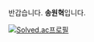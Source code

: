 반갑습니다. **송원혁**입니다.

[![Solved.ac프로필](http://mazassumnida.wtf/api/v2/generate_badge?boj=Songwonhyuk)](https://solved.ac/Songwonhyuk)
